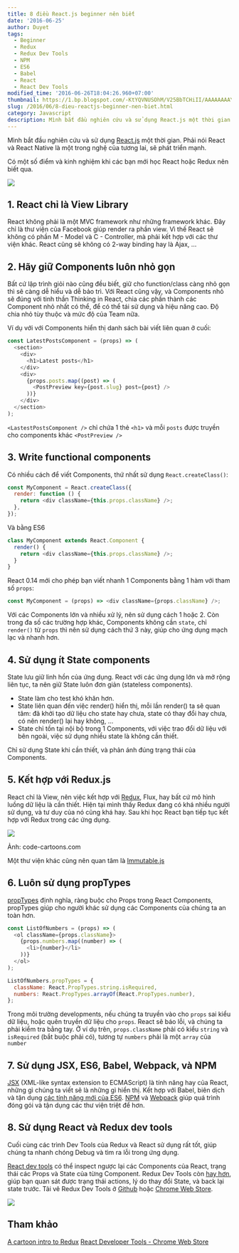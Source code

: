 ```yaml
---
title: 8 điều React.js beginner nên biết
date: '2016-06-25'
author: Duyet
tags:
  - Beginner
  - Redux
  - Redux Dev Tools
  - NPM
  - ES6
  - Babel
  - React
  - React Dev Tools
modified_time: '2016-06-26T18:04:26.960+07:00'
thumbnail: https://1.bp.blogspot.com/-KtYQVNUSOhM/V25BbTCHiII/AAAAAAAAYQk/-9QPfR5wy5ImvMrLutGZEklZSuz-0IZkgCK4B/s1600/1-MG736zGtLMBbSkhwu4D3cA.png
slug: /2016/06/8-dieu-reactjs-beginner-nen-biet.html
category: Javascript
description: Mình bắt đầu nghiên cứu và sử dụng React.js một thời gian. Phải nói React và React Native là một trong nghệ của tương lai, sẽ phát triển mạnh.
---
```


Mình bắt đầu nghiên cứu và sử dụng [React.js](https://facebook.github.io/react/index.html) một thời gian. Phải nói React và React Native là một trong nghệ của tương lai, sẽ phát triển mạnh.

Có một số điểm và kinh nghiệm khi các bạn mới học React hoặc Redux nên biết qua.

![](https://1.bp.blogspot.com/-KtYQVNUSOhM/V25BbTCHiII/AAAAAAAAYQk/-9QPfR5wy5ImvMrLutGZEklZSuz-0IZkgCK4B/s1600/1-MG736zGtLMBbSkhwu4D3cA.png)

## 1. React chỉ là View Library

React không phải là một MVC framework như những framework khác. Đây chỉ là thư viện của Facebook giúp render ra phần view. Vì thế React sẽ không có phần M - Model và C - Controller, mà phải kết hợp với các thư viện khác. React cũng sẽ không có 2-way binding hay là Ajax, ...

## 2. Hãy giữ Components luôn nhỏ gọn

Bất cứ lập trình giỏi nào cũng đều biết, giữ cho function/class càng nhỏ gọn thì sẽ càng dễ hiểu và dễ bảo trì. Với React cũng vậy, và Components nhỏ sẽ đúng với tinh thần Thinking in React, chia các phần thành các Component nhỏ nhất có thể, để có thể tái sử dụng và hiệu năng cao. Độ chia nhỏ tùy thuộc và mức độ của Team nữa.

Ví dụ với với Components hiển thị danh sách bài viết liên quan ở cuối:

```js
const LatestPostsComponent = (props) => (
  <section>
    <div>
      <h1>Latest posts</h1>
    </div>
    <div>
      {props.posts.map((post) => (
        <PostPreview key={post.slug} post={post} />
      ))}
    </div>
  </section>
);
```

`<LastestPostsComponent />` chỉ chứa 1 thẻ `<h1>` và mỗi `posts` được truyền cho components khác `<PostPreview />`

## 3. Write functional components

Có nhiều cách để viết Components, thứ nhất sử dụng `React.createClass()`:

```js
const MyComponent = React.createClass({
  render: function () {
    return <div className={this.props.className} />;
  },
});
```

Và bằng ES6

```js
class MyComponent extends React.Component {
  render() {
    return <div className={this.props.className} />;
  }
}
```

React 0.14 mới cho phép bạn viết nhanh 1 Components bằng 1 hàm với tham số `props`:

```js
const MyComponent = (props) => <div className={props.className} />;
```

Với các Components lớn và nhiều xử lý, nên sử dụng cách 1 hoặc 2. Còn trong đa số các trường hợp khác, Components không cần `state`, chỉ `render()` từ `props` thì nên sử dụng cách thứ 3 này, giúp cho ứng dụng mạch lạc và nhanh hơn.

## 4. Sử dụng ít State components

State lưu giữ linh hồn của ứng dụng. React với các ứng dụng lớn và mở rộng liên tục, ta nên giữ State luôn đơn giản (stateless components).

- State làm cho test khó khăn hơn.
- State liên quan đến việc render() hiển thị, mỗi lần render() ta sẽ quan tâm: đã khởi tạo dữ liệu cho state hay chưa, state có thay đổi hay chưa, có nên render() lại hay không, ...
- State chỉ tồn tại nội bộ trong 1 Components, với việc trao đổi dữ liệu với bên ngoài, việc sử dụng nhiều state là không cần thiết.

Chỉ sử dụng State khi cần thiết, và phản ánh đúng trạng thái của Components.

## 5. Kết hợp với Redux.js

React chỉ là View, nên việc kết hợp với [Redux](http://redux.js.org/), Flux, hay bất cứ mô hình luồng dữ liệu là cần thiết. Hiện tại mình thấy Redux đang có khá nhiều người sử dụng, và tư duy của nó cũng khá hay. Sau khi học React bạn tiếp tục kết hợp với Redux trong các ứng dụng.

[![](https://1.bp.blogspot.com/--30x560n-uU/V24_4PXcD3I/AAAAAAAAYQU/vxp2C7rvkNcuGXn8f0WxbyKzNjx-IKzLgCK4B/s640/1-dODKUGyGkF8qeGLrXKWkiA.png)](https://1.bp.blogspot.com/--30x560n-uU/V24_4PXcD3I/AAAAAAAAYQU/vxp2C7rvkNcuGXn8f0WxbyKzNjx-IKzLgCK4B/s1600/1-dODKUGyGkF8qeGLrXKWkiA.png)

Ảnh: code-cartoons.com

Một thư viện khác cũng nên quan tâm là [Immutable.js](https://facebook.github.io/immutable-js/)

## 6. Luôn sử dụng propTypes

[propTypes](https://facebook.github.io/react/docs/reusable-components.html#prop-validation) định nghĩa, ràng buộc cho Props trong React Components, propTypes giúp cho người khác sử dụng các Components của chúng ta an toàn hơn.

```js
const ListOfNumbers = (props) => (
  <ol className={props.className}>
    {props.numbers.map((number) => (
      <li>{number}</li>
    ))}
  </ol>
);

ListOfNumbers.propTypes = {
  className: React.PropTypes.string.isRequired,
  numbers: React.PropTypes.arrayOf(React.PropTypes.number),
};
```

Trong môi trường developments, nếu chúng ta truyền vào cho `props` sai kiểu dữ liệu, hoặc quên truyền dữ liệu cho `props`. React sẽ báo lỗi, và chúng ta phải kiểm tra bằng tay.
Ở ví dụ trên, `props.className` phải có kiểu `string` và `isRequired` (bắt buộc phải có), tương tự `numbers` phải là một `array` của `number`

## 7. Sử dụng JSX, ES6, Babel, Webpack, và NPM

[JSX](https://facebook.github.io/jsx/) (XML-like syntax extension to ECMAScript) là tính năng hay của React, những gì chúng ta viết sẽ là những gì hiển thị. Kết hợp với Babel, biên dịch và tận dụng [các tính năng mới của ES6](http://es6-features.org/). [NPM](https://www.npmjs.com/) và [Webpack](https://webpack.github.io/) giúp quá trình đóng gói và tận dụng các thư viện triệt để hơn.

## 8. Sử dụng React và Redux dev tools

Cuối cùng các trình Dev Tools của Redux và React sử dụng rất tốt, giúp chúng ta nhanh chóng Debug và tìm ra lỗi trong ứng dụng.

[React dev tools](https://chrome.google.com/webstore/detail/react-developer-tools/fmkadmapgofadopljbjfkapdkoienihi?hl=en) có thể inspect ngược lại các Components của React, trạng thái các Props và State của từng Component.
Redux Dev Tools còn [hay hơn](https://www.youtube.com/watch?v=xsSnOQynTHs), giúp bạn quan sát được trạng thái actions, lý do thay đổi State, và back lại state trước. Tải vê Redux Dev Tools ở [Github](https://github.com/gaearon/redux-devtools) hoặc [Chrome Web Store](https://chrome.google.com/webstore/detail/redux-devtools/lmhkpmbekcpmknklioeibfkpmmfibljd?hl=en).

[![](https://4.bp.blogspot.com/-VTtgxf13hdo/V24_YXHeb3I/AAAAAAAAYQM/kOlnn_Izy446MH_zpAmgJQfngN1__PWMgCK4B/s1600/react-dev-tools.jpg)](https://4.bp.blogspot.com/-VTtgxf13hdo/V24_YXHeb3I/AAAAAAAAYQM/kOlnn_Izy446MH_zpAmgJQfngN1__PWMgCK4B/s1600/react-dev-tools.jpg)

## Tham khảo

[A cartoon intro to Redux](http://saveto.co/lm4l1Z)
[React Developer Tools - Chrome Web Store](http://saveto.co/oedqhg)
